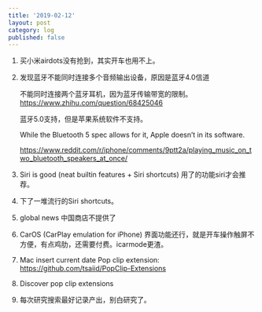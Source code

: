 ```yaml
---
title: '2019-02-12'
layout: post
category: log
published: false
---
```


1. 买小米airdots没有抢到，其实开车也用不上。

1. 发现蓝牙不能同时连接多个音频输出设备，原因是蓝牙4.0信道  

	不能同时连接两个蓝牙耳机，因为蓝牙传输带宽的限制。https://www.zhihu.com/question/68425046
	
	蓝牙5.0支持，但是苹果系统软件不支持。
	
	While the Bluetooth 5 spec allows for it, Apple doesn’t in its software.
	
	https://www.reddit.com/r/iphone/comments/9ptt2a/playing_music_on_two_bluetooth_speakers_at_once/

1. Siri is good (neat builtin features + Siri shortcuts)
用了的功能siri才会推荐。

1. 下了一堆流行的Siri shortcuts。

1. global news 中国商店不提供了

1. CarOS (CarPlay emulation for iPhone) 界面功能还行，就是开车操作触屏不方便，有点鸡肋，还需要付费。icarmode更渣。

1. Mac insert current date
Pop clip extension: https://github.com/tsaiid/PopClip-Extensions

1. Discover pop clip extensions

1. 每次研究搜索最好记录产出，别白研究了。